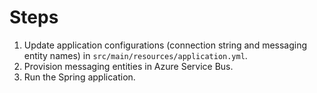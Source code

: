 # Steps

1. Update application configurations (connection string and messaging entity names) in `src/main/resources/application.yml`.
1. Provision messaging entities in Azure Service Bus.
1. Run the Spring application.

